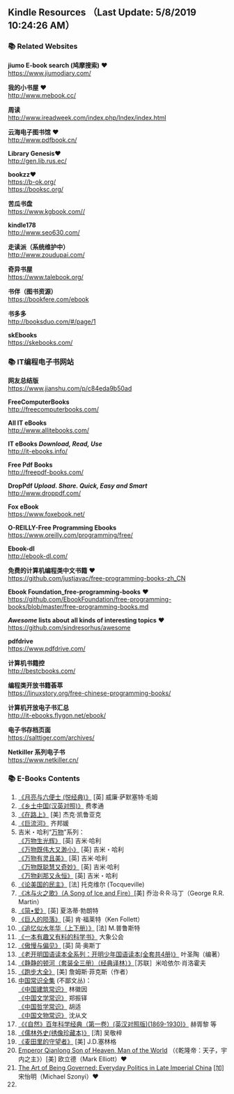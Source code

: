 ## Kindle Resources （Last Update: 5/8/2019 10:24:26 AM）

### 📚 Related Websites 

**jiumo E-book search (鸠摩搜索)** ❤️    
https://www.jiumodiary.com/

 
**我的小书屋** ❤️    
http://www.mebook.cc/

**周读**    
http://www.ireadweek.com/index.php/Index/index.html

**云海电子图书馆** ❤️    
http://www.pdfbook.cn/

**Library Genesis**❤️    
http://gen.lib.rus.ec/

**bookzz**❤️    
https://b-ok.org/    
https://booksc.org/


**苦瓜书盘**    
https://www.kgbook.com//

**kindle178**    
http://www.seo630.com/

**走读派（系统维护中）**    
http://www.zoudupai.com/

**奇异书屋**    
https://www.talebook.org/

**书伴（图书资源）**    
https://bookfere.com/ebook

**书多多**    
http://booksduo.com/#/page/1

**skEbooks**    
https://skebooks.com/



### 📚 IT编程电子书网站


**网友总结版**    
https://www.jianshu.com/p/c84eda9b50ad

**FreeComputerBooks**    
http://freecomputerbooks.com/

**All IT eBooks**     
http://www.allitebooks.com/

**IT eBooks
*Download, Read, Use***     
http://it-ebooks.info/

**Free Pdf Books**    
http://freepdf-books.com/

**DropPdf
*Upload. Share. Quick, Easy and Smart***    
http://www.droppdf.com/

**Fox eBook**    
https://www.foxebook.net/

**O-REILLY-Free Programming Ebooks**     
https://www.oreilly.com/programming/free/

**Ebook-dl**    
http://ebook-dl.com/

**免费的计算机编程类中文书籍** ❤️    
https://github.com/justjavac/free-programming-books-zh_CN

**Ebook Foundation_free-programming-books** ❤️    
https://github.com/EbookFoundation/free-programming-books/blob/master/free-programming-books.md

***Awesome* lists about all kinds of interesting topics** ❤️     
https://github.com/sindresorhus/awesome

**pdfdrive**     
https://www.pdfdrive.com/

**计算机书籍控**    
http://bestcbooks.com/

**编程类开放书籍荟萃**    
https://linuxstory.org/free-chinese-programming-books/

**计算机开放电子书汇总**    
http://it-ebooks.flygon.net/ebook/

**电子书存档页面**    
https://salttiger.com/archives/

**Netkiller 系列电子书**    
https://www.netkiller.cn/







### 📚 E-Books Contents

1. [《月亮与六便士 (悦经典)》](http://mebook.cc/18232.html) [英] 威廉·萨默塞特·毛姆
2. [《乡土中国(汉英对照)》](http://mebook.cc/3322.html) 费孝通
3. [《在路上》](http://mebook.cc/12675.html) [美] 杰克·凯鲁亚克
4. [《巨流河》](http://mebook.cc/6261.html) 齐邦媛
5. 吉米・哈利“[万物](https://book.douban.com/series/3799)”系列：    
[《万物生光辉》](http://mebook.cc/6015.html) [英] 吉米·哈利     
[《万物既伟大又渺小》](http://vdisk.weibo.com/s/hLSP9cppQdDl) [英] 吉米・哈利    
[《万物有灵且美》](https://u15169360.ctfile.com/fs/15169360-325769086) [英] 吉米·哈利    
[《万物既聪慧又奇妙》](http://www.ireadweek.com/index.php/bookInfo/5192.html) [英] 吉米·哈利    
[《万物刹那又永恒》](http://www.ireadweek.com/index.php/bookInfo/9119.html) [英] 吉米・哈利  
6. [《论美国的民主》](http://www.ireadweek.com/index.php/bookInfo/727.html) [法] 托克维尔 (Tocqueville)
7. [《冰与火之歌》（A Song of Ice and Fire）](http://www.ireadweek.com/index.php/bookInfo/880.html)[美] 乔治·R·R·马丁（George R.R. Martin）
8. [《简•爱》](http://www.ireadweek.com/index.php/bookInfo/523.html) [英] 夏洛蒂·勃朗特
9. [《巨人的陨落》](http://www.ireadweek.com/index.php/bookInfo/446.html) [英] 肯·福莱特（Ken Follett）
10. [《追忆似水年华（上下册）》](http://mebook.cc/5211.html) [法] M.普鲁斯特
11. [《一本有趣又有料的科学书》](http://mebook.cc/26460.html) 大象公会
12. [《傲慢与偏见》](http://mebook.cc/26449.html) [英] 简·奥斯丁
13. [《老开明国语读本全系列：开明少年国语读本(全套共4册)》](http://mebook.cc/26431.html) 叶圣陶（编著）
14. [《静静的顿河（套装全三册）（经典译林）》](http://mebook.cc/18394.html)［苏联］米哈依尔·肖洛霍夫
15. [《跑步大全》](http://mebook.cc/26269.html) [美] 詹姆斯·菲克斯（作者）
16. [中国常识全集](https://book.douban.com/series/44125?order=time) (不鄙文丛)：    
[《中国建筑常识》](http://mebook.cc/26224.html) 林徽因     
[《中国文学常识》](http://mebook.cc/26355.html) 郑振铎    
[《中国哲学常识》](http://mebook.cc/26238.html) 胡适    
[《中国文物常识》](http://mebook.cc/25993.html) 沈从文   
17. [《《自然》百年科学经典（第一卷）(英汉对照版)(1869-1930)》](http://mebook.cc/23940.html) 赫胥黎 等
18. [《儒林外史(绣像珍藏本)》](http://mebook.cc/18207.html) [清] 吴敬梓 
19. [《麦田里的守望者》](http://www.ireadweek.com/index.php/bookInfo/368.html) [美] J.D.塞林格 
20. [Emperor Qianlong Son of Heaven, Man of the World](https://b-ok.org/book/2705192/7acb7f) （《乾隆帝：天子，宇内之主》）[美] 欧立德（Mark Elliott）❤️ 
21. [The Art of Being Governed: Everyday Politics in Late Imperial China](https://b-ok.org/book/3413897/c7b7da) [加] 宋怡明（Michael Szonyi）❤️ 
22. 
  

  

 
